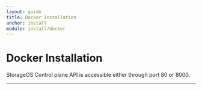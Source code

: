 ```yaml
---
layout: guide
title: Docker Installation
anchor: install
module: install/docker
---
```


# Docker Installation

StorageOS Control plane API is accessible either through port 80 or 8000.

---
